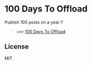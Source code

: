 # 100 Days To Offload

Publish 100 posts on a year !!

> see [100 Days To Offload](https://100daystooffload.com/)

## License

MIT
